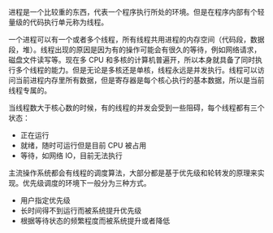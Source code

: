 进程是一个比较重的东西，代表一个程序执行所处的环境。但是在程序内部有个轻量级的代码执行单元称为线程。

一个进程可以有一个或者多个线程，所有线程共用进程的内存空间（代码段，数据段，堆）。线程出现的原因是因为有的操作可能会有很久的等待，例如网络请求，磁盘文件读写等。现在多 CPU 和多核的计算机普遍开，所以本身就具备了同时执行多个线程的能力。但是无论是多核还是单核，线程永远是并发执行。线程可以访问当前进程内存里所有数据，但是寄存器是每个核心执行的基本数据，所以是当前线程专属的。

当线程数大于核心数的时候，有的线程的并发会受到一些阻碍，每个线程都有三个状态：
- 正在运行
- 就绪，随时可运行但是目前 CPU 被占用
- 等待，如网络 IO，目前无法执行

主流操作系统都会有线程的调度算法，大部分都是基于优先级和轮转发的原理来实现。优先级调度的环境下一般分为三种方式。
- 用户指定优先级
- 长时间得不到运行而被系统提升优先级
- 根据等待状态的频繁程度而被系统提升或者降低

